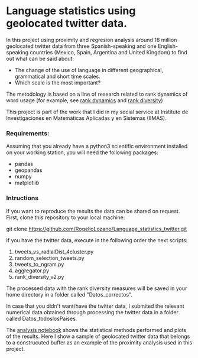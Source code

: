 # Language statistics using geolocated twitter data.

In this project using proximity and regresion analysis around 18 million geolocated twitter data from three Spanish-speaking and one English-speaking countries (Mexico, Spain, Argentina and United Kingdom)  to find out what can be said about:

+ The change of the use of language in different geographical, grammatical and short time scales.
+ Which scale is the most important?

The metodology is based on a line of research related to rank dynamics of word usage (for example, see [rank dynamics](https://www.frontiersin.org/articles/10.3389/fphy.2018.00045/full) and [rank diversity](https://journals.plos.org/plosone/article?id=10.1371/journal.pone.0121898))

This project is part of the work that I did in my social service at Instituto de Investigaciones en Matemáticas Aplicadas y en Sistemas (IIMAS).

### Requirements:
Assuming that you already have a python3 scientific environment installed on your working station, you will need the following packages:
+ pandas
+ geopandas
+ numpy
+ matplotlib

### Intructions

If you want to reproduce the results the data can be shared on request. First, clone this repository to your local machine:

git clone https://github.com/RogelioLozano/Language_statistics_twitter.git

If you have the twitter data, execute in the following order the next scripts:

1. tweets_vs_radialDist_4cluster.py
2. random_selection_tweets.py
3. tweets_to_ngram.py
4. aggregator.py
5. rank_diversity_v2.py 

The processed data with the rank diversity measures will be saved in your home directory in a folder called "Datos_correctos".

In case that you didn't want/have the twitter data, I submited the relevant numerical data obtained through processing the twitter data in a folder called Datos_todoslosPaises.




The [analysis notebook](https://github.com/RogelioLozano/Language_statistics_twitter/blob/master/Analysis_notebook.ipynb) shows the statistical methods performed and plots of the results. Here I show a sample of geolocated twitter data that belongs to a construcuted buffer as an example of the proximity analysis used in this project.
